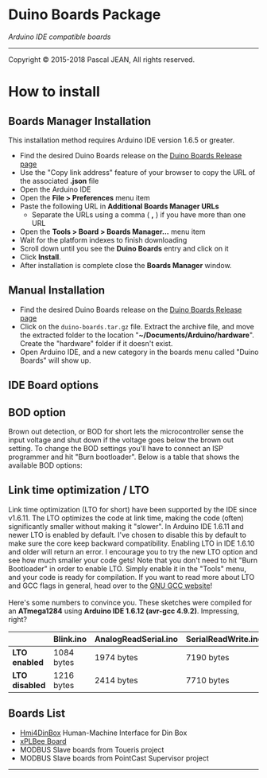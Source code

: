 # Duino Boards Package

*Arduino IDE compatible boards*

---
Copyright © 2015-2018 Pascal JEAN, All rights reserved.

# How to install

## Boards Manager Installation

This installation method requires Arduino IDE version 1.6.5 or greater.

* Find the desired Duino Boards release on the [Duino Boards Release page](https://github.com/epsilonrt/duino-boards/releases)  
* Use the "Copy link address" feature of your browser to copy the URL of the associated **.json** file  
* Open the Arduino IDE  
* Open the **File > Preferences** menu item  
* Paste the following URL in **Additional Boards Manager URLs**  
    * Separate the URLs using a comma ( **,** ) if you have more than one URL  
* Open the **Tools > Board > Boards Manager...** menu item  
* Wait for the platform indexes to finish downloading  
* Scroll down until you see the **Duino Boards** entry and click on it  
* Click **Install**.
* After installation is complete close the **Boards Manager** window.

## Manual Installation

* Find the desired Duino Boards release on the [Duino Boards Release page](https://github.com/epsilonrt/duino-boards/releases)  
* Click on the `duino-boards.tar.gz` file. Extract the archive file, and move the extracted folder to the location "**~/Documents/Arduino/hardware**". Create the "hardware" folder if it doesn't exist.
* Open Arduino IDE, and a new category in the boards menu called "Duino Boards" will show up.

## IDE Board options

## BOD option

Brown out detection, or BOD for short lets the microcontroller sense the input voltage and shut down if the voltage goes below the brown out setting. To change the BOD settings you'll have to connect an ISP programmer and hit "Burn bootloader". Below is a table that shows the available BOD options:


## Link time optimization / LTO

Link time optimization (LTO for short) have been supported by the IDE since v1.6.11. The LTO optimizes the code at link time, making the code (often) significantly smaller without making it "slower". In Arduino IDE 1.6.11 and newer LTO is enabled by default. I've chosen to disable this by default to make sure the core keep backward compatibility. Enabling LTO in IDE 1.6.10 and older will return an error. 
I encourage you to try the new LTO option and see how much smaller your code gets! Note that you don't need to hit "Burn Bootloader" in order to enable LTO. Simply enable it in the "Tools" menu, and your code is ready for compilation. If you want to read more about LTO and GCC flags in general, head over to the [GNU GCC website](https://gcc.gnu.org/onlinedocs/gcc/Optimize-Options.html)!
<br/> <br/>
Here's some numbers to convince you. These sketches were compiled for an **ATmega1284** using **Arduino IDE 1.6.12 (avr-gcc 4.9.2)**. Impressing, right?
<br/>

|                  | Blink.ino  | AnalogReadSerial.ino  | SerialReadWrite.ino | CardInfo.ino |
|------------------|------------|-----------------------|---------------------|--------------|
| **LTO enabled**  | 1084 bytes | 1974 bytes            | 7190 bytes          | 9416 bytes   |
| **LTO disabled** | 1216 bytes | 2414 bytes            | 7710 bytes          | 11518 bytes  |

## Boards List

* [Hmi4DinBox](https://github.com/epsilonrt/Hmi4DinBox) Human-Machine Interface for Din Box 
* [xPLBee Board](https://github.com/epsilonrt/xplbee)  
* MODBUS Slave boards from Toueris project
* MODBUS Slave boards from PointCast Supervisor project

------
